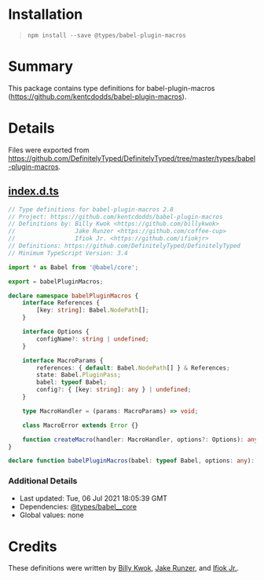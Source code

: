 # Installation
> `npm install --save @types/babel-plugin-macros`

# Summary
This package contains type definitions for babel-plugin-macros (https://github.com/kentcdodds/babel-plugin-macros).

# Details
Files were exported from https://github.com/DefinitelyTyped/DefinitelyTyped/tree/master/types/babel-plugin-macros.
## [index.d.ts](https://github.com/DefinitelyTyped/DefinitelyTyped/tree/master/types/babel-plugin-macros/index.d.ts)
````ts
// Type definitions for babel-plugin-macros 2.8
// Project: https://github.com/kentcdodds/babel-plugin-macros
// Definitions by: Billy Kwok <https://github.com/billykwok>
//                 Jake Runzer <https://github.com/coffee-cup>
//                 Ifiok Jr. <https://github.com/ifiokjr>
// Definitions: https://github.com/DefinitelyTyped/DefinitelyTyped
// Minimum TypeScript Version: 3.4

import * as Babel from '@babel/core';

export = babelPluginMacros;

declare namespace babelPluginMacros {
    interface References {
        [key: string]: Babel.NodePath[];
    }

    interface Options {
        configName?: string | undefined;
    }

    interface MacroParams {
        references: { default: Babel.NodePath[] } & References;
        state: Babel.PluginPass;
        babel: typeof Babel;
        config?: { [key: string]: any } | undefined;
    }

    type MacroHandler = (params: MacroParams) => void;

    class MacroError extends Error {}

    function createMacro(handler: MacroHandler, options?: Options): any;
}

declare function babelPluginMacros(babel: typeof Babel, options: any): Babel.PluginObj;

````

### Additional Details
 * Last updated: Tue, 06 Jul 2021 18:05:39 GMT
 * Dependencies: [@types/babel__core](https://npmjs.com/package/@types/babel__core)
 * Global values: none

# Credits
These definitions were written by [Billy Kwok](https://github.com/billykwok), [Jake Runzer](https://github.com/coffee-cup), and [Ifiok Jr.](https://github.com/ifiokjr).

